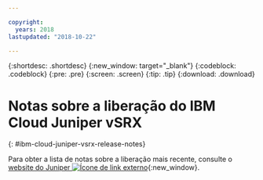 ```yaml
---

copyright:
  years: 2018
lastupdated: "2018-10-22"

---
```


{:shortdesc: .shortdesc}
{:new_window: target="_blank"}
{:codeblock: .codeblock}
{:pre: .pre}
{:screen: .screen}
{:tip: .tip}
{:download: .download}

# Notas sobre a liberação do IBM Cloud Juniper vSRX 
{: #ibm-cloud-juniper-vsrx-release-notes}

Para obter a lista de notas sobre a liberação mais recente, consulte o
[website do Juniper
![Ícone de link externo](../../icons/launch-glyph.svg "Ícone de link externo")](https://www.juniper.net/documentation/product/en_US/vsrx){:new_window}.
